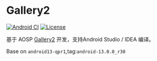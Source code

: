 # Gallery2

[![Android CI](https://github.com/liu-wanshun/Gallery2/actions/workflows/android.yml/badge.svg)](https://github.com/liu-wanshun/Gallery2/actions/workflows/android.yml)
[![License](https://img.shields.io/badge/license-Apache%20License%202.0-blue.svg?style=flat)](https://www.apache.org/licenses/LICENSE-2.0)

基于 AOSP [Gallery2](https://android.googlesource.com/platform/packages/apps/Gallery2) 开发，支持Android Studio / IDEA
编译。

Base on `android13-qpr1`,tag:`android-13.0.0_r30`